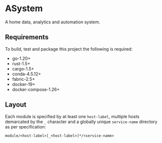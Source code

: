# ASystem

A home data, analytics and automation system.

## Requirements

To build, test and package this project the following is required:

* go-1.20+
* rust-1.5+
* cargo-1.5+
* conda-4.5.12+
* fabric-2.5+
* docker-19+
* docker-compose-1.26+

## Layout

Each module is specified by at least one `host-label`, multiple hosts demarcated by the `_`
character and a globally unique `service-name` directory as per specification:

`module/<host-label>[_<host-label>]*/<service-name>`
